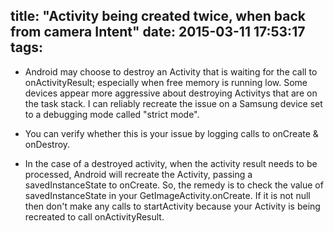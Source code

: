 title: "Activity being created twice, when back from camera Intent"
date: 2015-03-11 17:53:17
tags:
---

-  Android may choose to destroy an Activity that is waiting for the call to onActivityResult; especially when free memory is running low. Some devices appear more aggressive about destroying Activitys that are on the task stack. I can reliably recreate the issue on a Samsung device set to a debugging mode called "strict mode".

- You can verify whether this is your issue by logging calls to onCreate & onDestroy.

- In the case of a destroyed activity, when the activity result needs to be processed, Android will recreate the Activity, passing a savedInstanceState to onCreate. So, the remedy is to check the value of savedInstanceState in your GetImageActivity.onCreate. If it is not null then don't make any calls to startActivity because your Activity is being recreated to call onActivityResult.